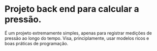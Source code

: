 # Projeto back end para calcular a pressão.

É um projwto extremamente simples, apenas para registrar medições de pressão ao longo do tempo. Visa, principlamente, usar modelos ricos e boas práticas de programação.